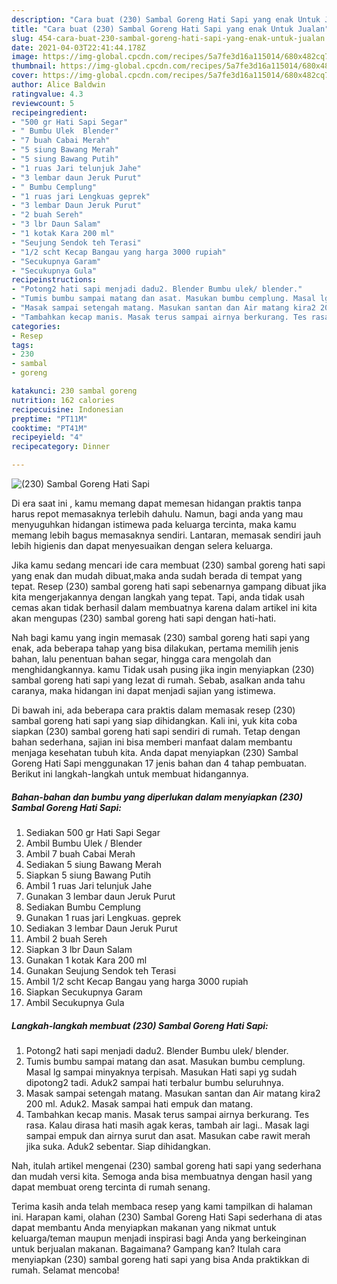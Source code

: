 ```yaml
---
description: "Cara buat (230) Sambal Goreng Hati Sapi yang enak Untuk Jualan"
title: "Cara buat (230) Sambal Goreng Hati Sapi yang enak Untuk Jualan"
slug: 454-cara-buat-230-sambal-goreng-hati-sapi-yang-enak-untuk-jualan
date: 2021-04-03T22:41:44.178Z
image: https://img-global.cpcdn.com/recipes/5a7fe3d16a115014/680x482cq70/230-sambal-goreng-hati-sapi-foto-resep-utama.jpg
thumbnail: https://img-global.cpcdn.com/recipes/5a7fe3d16a115014/680x482cq70/230-sambal-goreng-hati-sapi-foto-resep-utama.jpg
cover: https://img-global.cpcdn.com/recipes/5a7fe3d16a115014/680x482cq70/230-sambal-goreng-hati-sapi-foto-resep-utama.jpg
author: Alice Baldwin
ratingvalue: 4.3
reviewcount: 5
recipeingredient:
- "500 gr Hati Sapi Segar"
- " Bumbu Ulek  Blender"
- "7 buah Cabai Merah"
- "5 siung Bawang Merah"
- "5 siung Bawang Putih"
- "1 ruas Jari telunjuk Jahe"
- "3 lembar daun Jeruk Purut"
- " Bumbu Cemplung"
- "1 ruas jari Lengkuas geprek"
- "3 lembar Daun Jeruk Purut"
- "2 buah Sereh"
- "3 lbr Daun Salam"
- "1 kotak Kara 200 ml"
- "Seujung Sendok teh Terasi"
- "1/2 scht Kecap Bangau yang harga 3000 rupiah"
- "Secukupnya Garam"
- "Secukupnya Gula"
recipeinstructions:
- "Potong2 hati sapi menjadi dadu2. Blender Bumbu ulek/ blender."
- "Tumis bumbu sampai matang dan asat. Masukan bumbu cemplung. Masal lg sampai minyaknya terpisah. Masukan Hati sapi yg sudah dipotong2 tadi. Aduk2 sampai hati terbalur bumbu seluruhnya."
- "Masak sampai setengah matang. Masukan santan dan Air matang kira2 200 ml. Aduk2. Masak sampai hati empuk dan matang."
- "Tambahkan kecap manis. Masak terus sampai airnya berkurang. Tes rasa. Kalau dirasa hati masih agak keras, tambah air lagi.. Masak lagi sampai empuk dan airnya surut dan asat. Masukan cabe rawit merah jika suka. Aduk2 sebentar. Siap dihidangkan."
categories:
- Resep
tags:
- 230
- sambal
- goreng

katakunci: 230 sambal goreng 
nutrition: 162 calories
recipecuisine: Indonesian
preptime: "PT11M"
cooktime: "PT41M"
recipeyield: "4"
recipecategory: Dinner

---
```



![(230) Sambal Goreng Hati Sapi](https://img-global.cpcdn.com/recipes/5a7fe3d16a115014/680x482cq70/230-sambal-goreng-hati-sapi-foto-resep-utama.jpg)

Di era  saat ini , kamu memang dapat memesan hidangan praktis tanpa harus repot memasaknya terlebih dahulu. Namun, bagi anda yang mau menyuguhkan hidangan istimewa pada keluarga tercinta, maka kamu memang lebih bagus memasaknya sendiri. Lantaran, memasak sendiri jauh lebih higienis dan dapat menyesuaikan dengan selera keluarga.

Jika kamu sedang mencari ide cara membuat (230) sambal goreng hati sapi yang enak dan mudah dibuat,maka anda sudah berada di tempat yang tepat. Resep (230) sambal goreng hati sapi  sebenarnya gampang dibuat jika kita mengerjakannya dengan langkah yang tepat. Tapi, anda tidak usah cemas akan tidak berhasil dalam membuatnya 
karena dalam artikel ini kita akan mengupas (230) sambal goreng hati sapi dengan hati-hati.  



Nah bagi kamu yang ingin memasak (230) sambal goreng hati sapi yang enak, ada beberapa tahap yang bisa dilakukan, pertama memilih jenis bahan, lalu penentuan bahan segar, hingga cara mengolah dan menghidangkannya. kamu Tidak usah pusing jika ingin menyiapkan (230) sambal goreng hati sapi yang lezat di rumah. Sebab, asalkan anda  tahu caranya, maka hidangan ini dapat menjadi sajian yang istimewa.

Di bawah ini, ada beberapa cara praktis  dalam memasak resep (230) sambal goreng hati sapi yang siap dihidangkan. Kali ini, yuk kita coba siapkan (230) sambal goreng hati sapi sendiri di rumah. Tetap dengan bahan sederhana, sajian ini bisa memberi manfaat dalam membantu menjaga kesehatan tubuh kita. Anda dapat menyiapkan (230) Sambal Goreng Hati Sapi menggunakan 17 jenis bahan dan 4 tahap pembuatan. Berikut ini langkah-langkah untuk membuat hidangannya.

<!--inarticleads1-->

##### Bahan-bahan dan bumbu yang diperlukan dalam menyiapkan (230) Sambal Goreng Hati Sapi:

1. Sediakan 500 gr Hati Sapi Segar
1. Ambil  Bumbu Ulek / Blender
1. Ambil 7 buah Cabai Merah
1. Sediakan 5 siung Bawang Merah
1. Siapkan 5 siung Bawang Putih
1. Ambil 1 ruas Jari telunjuk Jahe
1. Gunakan 3 lembar daun Jeruk Purut
1. Sediakan  Bumbu Cemplung
1. Gunakan 1 ruas jari Lengkuas. geprek
1. Sediakan 3 lembar Daun Jeruk Purut
1. Ambil 2 buah Sereh
1. Siapkan 3 lbr Daun Salam
1. Gunakan 1 kotak Kara 200 ml
1. Gunakan Seujung Sendok teh Terasi
1. Ambil 1/2 scht Kecap Bangau yang harga 3000 rupiah
1. Siapkan Secukupnya Garam
1. Ambil Secukupnya Gula




<!--inarticleads2-->

##### Langkah-langkah membuat (230) Sambal Goreng Hati Sapi:

1. Potong2 hati sapi menjadi dadu2. Blender Bumbu ulek/ blender.
1. Tumis bumbu sampai matang dan asat. Masukan bumbu cemplung. Masal lg sampai minyaknya terpisah. Masukan Hati sapi yg sudah dipotong2 tadi. Aduk2 sampai hati terbalur bumbu seluruhnya.
1. Masak sampai setengah matang. Masukan santan dan Air matang kira2 200 ml. Aduk2. Masak sampai hati empuk dan matang.
1. Tambahkan kecap manis. Masak terus sampai airnya berkurang. Tes rasa. Kalau dirasa hati masih agak keras, tambah air lagi.. Masak lagi sampai empuk dan airnya surut dan asat. Masukan cabe rawit merah jika suka. Aduk2 sebentar. Siap dihidangkan.




Nah, itulah artikel mengenai  (230) sambal goreng hati sapi  yang sederhana dan mudah versi kita. Semoga anda bisa membuatnya dengan hasil yang dapat membuat oreng tercinta di rumah senang. 

Terima kasih anda telah membaca resep yang kami tampilkan di halaman ini. Harapan kami, olahan  (230) Sambal Goreng Hati Sapi sederhana di atas dapat membantu Anda menyiapkan makanan yang nikmat untuk keluarga/teman maupun menjadi inspirasi bagi Anda yang berkeinginan untuk berjualan makanan. Bagaimana? Gampang kan? Itulah cara menyiapkan (230) sambal goreng hati sapi yang bisa Anda praktikkan di rumah. Selamat mencoba!

